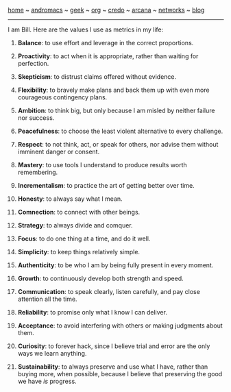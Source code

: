 [home](README.md) ~ [andromacs](andromacs.md) ~ [geek](geekcode.md) ~ [org](orgmode.md) ~ [credo](credo.md) ~ [arcana](arcana.md) ~ [networks](networking.md) ~ [blog](blogroll.md)

-----

I am Bill. Here are the values I use as metrics in my life:

1. **Balance**: to use effort and leverage in the correct proportions.

2. **Proactivity**: to act when it is appropriate, rather than waiting for perfection.

3. **Skepticism**: to distrust claims offered without evidence.

4. **Flexibility**: to bravely make plans and back them up with even more courageous contingency plans.

5. **Ambition**: to think big, but only because I am misled by neither failure nor success.

6. **Peacefulness**: to choose the least violent alternative to every challenge.

7. **Respect**: to not think, act, or speak for others, nor advise them without imminent danger or consent.

8. **Mastery**: to use tools I understand to produce results worth remembering.

9. **Incrementalism**: to practice the art of getting better over time.

10. **Honesty**: to always say what I mean.

11. **Comnection**: to connect with other beings. 

12. **Strategy**: to always divide and comquer.

13. **Focus**: to do one thing at a time, and do it well.

14. **Simplicity**: to keep things relatively simple.

15. **Authenticity**: to be who I am by being fully present in every moment.

16. **Growth**: to continuously develop both strength and speed.

17. **Communication**: to speak clearly, listen carefully, and pay close attention all the time.

18. **Reliability**: to promise only what I know I can deliver.

19. **Acceptance**: to avoid interfering with others or making judgments about them.

20. **Curiosity**: to forever hack, since I believe trial and error are the only ways we learn anything.

21. **Sustainability**: to always preserve and use what I have, rather than buying more, when possible, because I believe that preserving the good we have *is* progress.

